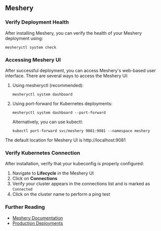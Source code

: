 ## Meshery

### Verify Deployment Health

After installing Meshery, you can verify the health of your Meshery deployment using:

```
mesheryctl system check
```

### Accessing Meshery UI

After successful deployment, you can access Meshery's web-based user interface. There are several ways to access the Meshery UI:

1. Using mesheryctl (recommended):
   ```
   mesheryctl system dashboard
   ```

2. Using port-forward for Kubernetes deployments:
   ```
   mesheryctl system dashboard --port-forward
   ```

   Alternatively, you can use kubectl:
   ```
   kubectl port-forward svc/meshery 9081:9081 --namespace meshery
   ```

The default location for Meshery UI is http://localhost:9081

### Verify Kubernetes Connection

After installation, verify that your kubeconfig is properly configured:

1. Navigate to **Lifecycle** in the Meshery UI
2. Click on **Connections**
3. Verify your cluster appears in the connections list and is marked as `Connected`
4. Click on the cluster name to perform a ping test

### Further Reading

* [Meshery Documentation](https://docs.meshery.io/)
* [Production Deployments](https://docs.meshery.io/installation/kubernetes/helm#post-installation-steps)
